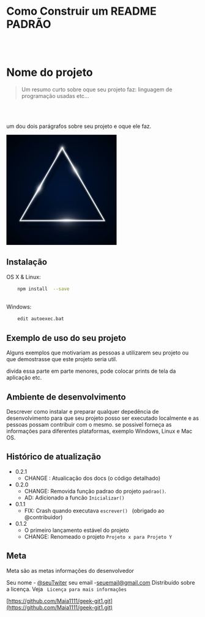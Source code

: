 # Como Construir um README  PADRÃO

<br><br>


# Nome do projeto
>Um resumo curto sobre oque seu projeto faz:
linguagem de programação usadas etc...

<br> <br>


um dou dois parágrafos sobre seu projeto
e oque ele faz.

![Imagem](favicon.ico "Imagem do projeto")

## Instalação

OS X & Linux:

```sh
    npm install  --save
    
```


Windows:

```sh
    edit autoexec.bat
```

## Exemplo de uso do seu projeto
Alguns exemplos que motivariam as pessoas a utilizarem seu projeto ou que demostrasse que este projeto seria util.

divida essa parte em parte menores, pode colocar prints de tela da aplicação etc.

## Ambiente de desenvolvimento
Descrever como instalar e preparar qualquer depedência de desenvolvimento para que seu projeto posso ser executado localmente e as pessoas possam contribuir com o mesmo.
se possivel forneça as informações para diferentes plataformas, exemplo Windows, Linux e Mac OS.


## Histórico de atualização
* 0.2.1
    * CHANGE : Atualicação dos docs (o código detalhado)
* 0.2.0
    * CHANGE: Removida função padrao do projeto `padrao()`.
    * AD: Adicionado a funcão ` Inicializar() `
* 0.1.1
    * FIX: Crash quando executava `escrever() `
     (obrigado ao @contribuidor)
* 0.1.2
    * O primeiro lançamento estável do projeto
    * CHANGE: Renomeado o projeto `Projeto x para Projeto Y`

## Meta
Meta são as metas informações do desenvolvedor

Seu nome - [@seuTwiter]()
seu email -[seuemail@gmail.com]()
Distribuído sobre a licença. Veja ` Licença para mais informações`


[https://github.com/Maia1111/geek-git1.git](https://github.com/Maia1111/geek-git1.git)